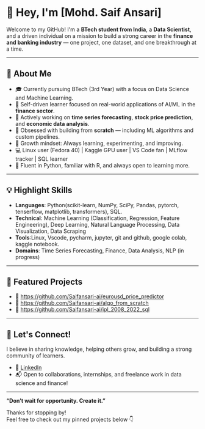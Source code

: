 # 👋 Hey, I'm [Mohd. Saif Ansari]

Welcome to my GitHub! I'm a **BTech student from India**, a **Data Scientist**, and a driven individual on a mission to build a strong career in the **finance and banking industry** — one project, one dataset, and one breakthrough at a time.

---

## 🧠 About Me

- 🎓 Currently pursuing BTech (3rd Year) with a focus on Data Science and Machine Learning.
- 🧾 Self-driven learner focused on real-world applications of AI/ML in the **finance sector**.
- 🔄 Actively working on **time series forecasting**, **stock price prediction**, and **economic data analysis**.
- 🧪 Obsessed with building from **scratch** — including ML algorithms and custom pipelines.
- 🧗 Growth mindset: Always learning, experimenting, and improving.
- 💻 Linux user (Fedora 40) | Kaggle GPU user | VS Code fan | MLflow tracker | SQL learner
- 💬 Fluent in Python, familiar with R, and always open to learning more.

---

## 💡 Highlight Skills

- **Languages**: Python(scikit-learn, NumPy, SciPy, Pandas, pytorch, tenserflow, matplotlib, transformers), SQL.
- **Technical**: Machine Learning (Classification, Regression, Feature Engineering), Deep Learning, Natural Language Processing, Data Visualization,
Data Scraping
- **Tools**:Linux, Vscode, pycharm, jupyter, git and github, google colab, kaggle notebook.
- **Domains**: Time Series Forecasting, Finance, Data Analysis, NLP (in progress)

---

## 📌 Featured Projects

- 🔗 https://github.com/Saifansari-ai/eurousd_price_predictor
- 🔗 https://github.com/Saifansari-ai/algo_from_scratch
- 🔗 https://github.com/Saifansari-ai/ipl_2008_2022_sql

---

## 🧭 Let's Connect!

I believe in sharing knowledge, helping others grow, and building a strong community of learners.

- 💼 [LinkedIn](https://www.linkedin.com/in/saif-ansari-a976622b3)
- 📬 Open to collaborations, internships, and freelance work in data science and finance!

---

**“Don’t wait for opportunity. Create it.”**

Thanks for stopping by!  
Feel free to check out my pinned projects below 👇
